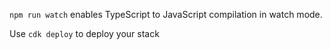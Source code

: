<TimeStamp start="0:05" end="0:10">
  
  `npm run watch` enables TypeScript to JavaScript compilation in watch mode. 
  
</TimeStamp>


<TimeStamp start="0:35" end="0:40">
  
  Use `cdk deploy` to deploy your stack
  
</TimeStamp>